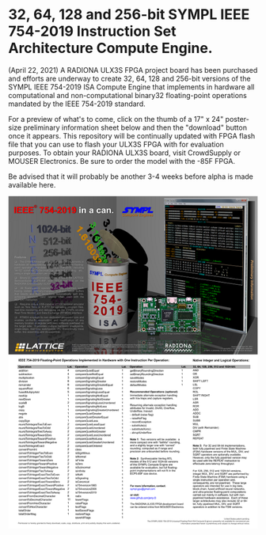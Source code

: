 # 32, 64, 128 and 256-bit SYMPL IEEE 754-2019 Instruction Set Architecture Compute Engine.

(April 22, 2021)  A RADIONA ULX3S FPGA project board has been purchased and efforts are underway to create 32, 64, 128 and 256-bit versions of the SYMPL IEEE 754-2019 ISA Compute Engine that implements in hardware all computational and non-computational binary32 floating-point operations mandated by the IEEE 754-2019 standard.  

For a preview of what's to come, click on the thumb of a 17" x 24" poster-size preliminary information sheet below and then the "download" button once it appears.  This repository will be continually updated with FPGA flash file that you can use to flash your ULX3S FPGA with for evaluation purposes.  To obtain your RADIONA ULX3S board, visit CrowdSupply or MOUSER Electronics.  Be sure to order the model with the -85F FPGA.  

Be advised that it will probably be another 3-4 weeks before alpha is made available here.

[![poster](https://github.com/jerry-D/SYMPL_IEEE754-2019_ISA/blob/main/SYMPL_IEEE_754_poster_v1_3_thumb.png)](https://github.com/jerry-D/SYMPL_IEEE754-2019_ISA/blob/main/SYMPL_IEEE_754_poster_v1_3.png)


